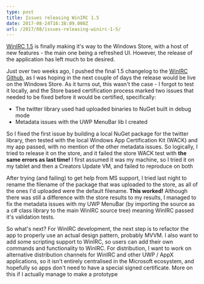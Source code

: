 ```yaml
---
type: post
title: Issues releasing WinIRC 1.5
date: 2017-08-24T16:38:09.000Z
url: /2017/08/issues-releasing-winirc-1-5/
---
```

[WinIRC 1.5](https://www.microsoft.com/en-us/store/apps/winirc/9nblggh2p0rf) is finally making it's way to the Windows Store, with a host of new features - the main one being a refreshed UI. However, the release of the application has left much to be desired.

Just over two weeks ago, I pushed the final 1.5 changelog to the [WinIRC Github](https://github.com/rymate1234/WinIRC/commit/2c2cf7797e5a3b3cec1ede2bc55ec62f53085236#diff-4ac32a78649ca5bdd8e0ba38b7006a1e), as I was hoping in the next couple of days the release would be live on the Windows Store. As it turns out, this wasn't the case - I forgot to test it locally, and the Store based certification process marked two issues that needed to be fixed before it would be certified, specifically:

* The twitter library used had uploaded binaries to NuGet built in debug mode
* Metadata issues with the UWP MenuBar lib I created

So I fixed the first issue by building a local NuGet package for the twitter library, then tested with the local Windows App Certification Kit (WACK) and my app passed, with no mention of the other metadata issues. So logically, I tried to release it on the store, and it failed the store WACK test with **the same errors as last time!** I first assumed it was my machine, so I tried it on my tablet and then a Creators Update VM, and failed to reproduce on both

After trying (and failing) to get help from MS support, I tried last night to rename the filename of the package that was uploaded to the store, as all of the ones I'd uploaded were the default filename. **This worked!** Although there was still a difference with the store results to my results, I managed to fix the metadata issues with my UWP MenuBar (by importing the source as a c# class library to the main WinIRC source tree) meaning WinIRC passed it's validation tests.

So what's next? For WinIRC development, the next step is to refactor the app to properly use an actual design pattern, probably MVVM. I also want to add some scripting support to WinIRC, so users can add their own commands and functionality to WinIRC. For distribution, I want to work on alternative distribution channels for WinIRC and other UWP / AppX applications, so it isn't entirely centralised in the Microsoft ecosystem, and hopefully so apps don't need to have a special signed certificate. More on this if I actually manage to make a prototype
